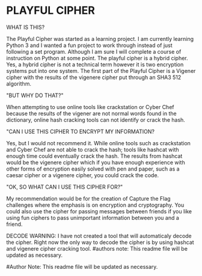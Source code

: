 # PLAYFUL CIPHER

WHAT IS THIS?

The Playful Cipher was started as a learning project. I am currently learning Python 3 and I wanted a fun project to work through instead of just following a set program. Although I am sure I will complete a course of instruction on Python at some point. The playful cipher is a hybrid cipher. Yes, a hybrid cipher is not a technical term however it is two encryption systems put into one system. The first part of the Playful Cipher is a Vigener cipher with the results of the vigenere cipher put through an SHA3 512 algorithm.

"BUT WHY DO THAT?"

When attempting to use online tools like crackstation or Cyber Chef because the results of the vigener are not normal words found in the dictionary, online hash cracking tools can not identify or crack the hash.

"CAN I USE THIS CIPHER TO ENCRYPT MY INFORMATION?

Yes, but I would not recommend it. While online tools such as crackstation and Cyber Chef are not able to crack the hash; tools like hashcat with enough time could eventually crack the hash. The results from hashcat would be the vigenere cipher which if you have enough experience with other forms of encryption easily solved with pen and paper, such as a caesar cipher or a vigenere cipher, you could crack the code.

"OK, SO WHAT CAN I USE THIS CIPHER FOR?"

My recommendation would be for the creation of Capture the Flag challenges where the emphasis is on encryption and cryptography. You could also use the cipher for passing messages between friends if you like using fun ciphers to pass unimportant information between you and a friend.

DECODE WARNING: 
I have not created a tool that will automaticaly decode the cipher. Right now the only way to decode the cipher is by using hashcat and vigenere cipher cracking tool. 
#authors note: This readme file will be updated as necessary.

#Author Note: This readme file will be updated as necessary. 
